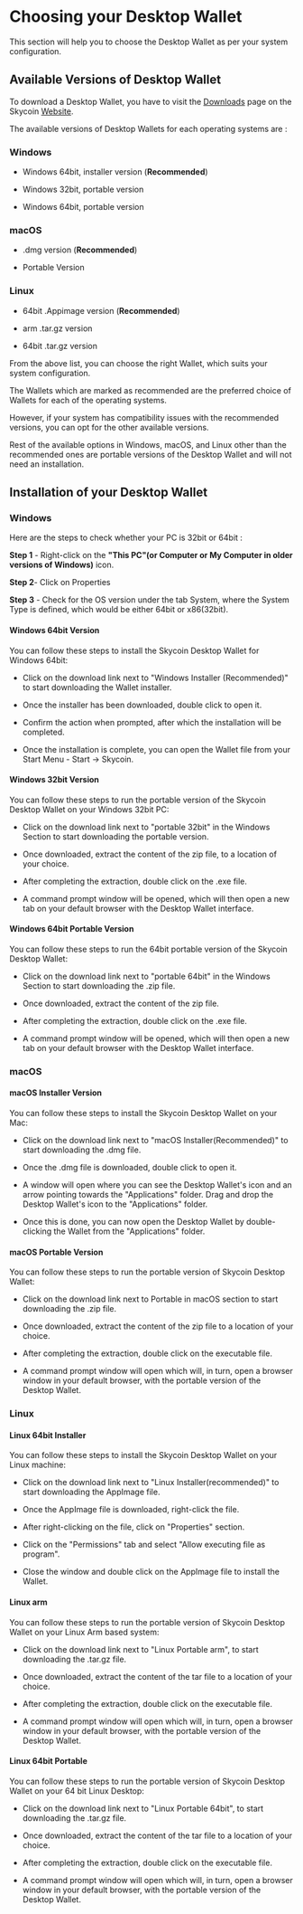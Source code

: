 # Choosing your Desktop Wallet

This section will help you to choose the Desktop Wallet as per your system configuration.

## Available Versions of Desktop Wallet

To download a Desktop Wallet, you have to visit the [Downloads](https://www.skycoin.net/downloads/) page on the Skycoin [Website](https://www.skycoin.net).

The available versions of Desktop Wallets for each operating systems are :

### Windows

* Windows 64bit, installer version (**Recommended**)

* Windows 32bit, portable version

* Windows 64bit, portable version

### macOS

* .dmg version (**Recommended**)

* Portable Version

### Linux

* 64bit .Appimage version (**Recommended**)

* arm .tar.gz version

* 64bit .tar.gz version

From the above list, you can choose the right Wallet, which suits your system configuration.

The Wallets which are marked as recommended are the preferred choice of Wallets for each of the operating systems.

However, if your system has compatibility issues with the recommended versions, you can opt for the other available versions.

Rest of the available options in Windows, macOS, and Linux other than the recommended ones are portable versions of the Desktop Wallet and will not need an installation.

## Installation of your Desktop Wallet

### Windows

Here are the steps to check whether your PC is 32bit or 64bit :

**Step 1** - Right-click on the **"This PC"(or Computer or My Computer in older versions of Windows)** icon.

**Step 2**- Click on Properties

**Step 3** - Check for the OS version under the tab System, where the System Type is defined, which would be either 64bit or x86(32bit).

#### Windows 64bit Version

You can follow these steps to install the Skycoin Desktop Wallet for Windows 64bit:

* Click on the download link next to "Windows Installer (Recommended)" to start downloading the Wallet installer.

* Once the installer has been downloaded, double click to open it.

* Confirm the action when prompted, after which the installation will be completed.

* Once the installation is complete, you can open the Wallet file from your Start Menu - Start -> Skycoin.

#### Windows 32bit Version

You can follow these steps to run the portable version of the Skycoin Desktop Wallet on your Windows 32bit PC:

* Click on the download link next to "portable 32bit" in the Windows Section to start downloading the portable version.

* Once downloaded, extract the content of the zip file, to a location of your choice.

* After completing the extraction, double click on the .exe file.

* A command prompt window will be opened, which will then open a new tab on your default browser with the Desktop Wallet interface.

#### Windows 64bit Portable Version

You can follow these steps to run the 64bit portable version of the Skycoin Desktop Wallet:

* Click on the download link next to "portable 64bit" in the Windows Section to start downloading the .zip file.

* Once downloaded, extract the content of the zip file.

* After completing the extraction, double click on the .exe file.

* A command prompt window will be opened, which will then open a new tab on your default browser with the Desktop Wallet interface.

### macOS

#### macOS Installer Version

You can follow these steps to install the Skycoin Desktop Wallet on your Mac:

* Click on the download link next to "macOS Installer(Recommended)" to start downloading the .dmg file.

* Once the .dmg file is downloaded, double click to open it.

* A window will open where you can see the Desktop Wallet's icon and an arrow pointing towards the "Applications" folder. Drag and drop the Desktop Wallet's icon to the "Applications" folder.

* Once this is done, you can now open the Desktop Wallet by double-clicking the Wallet from the "Applications" folder.

#### macOS Portable Version

You can follow these steps to run the portable version of Skycoin Desktop Wallet:

* Click on the download link next to Portable in macOS section to start downloading the .zip file.

* Once downloaded, extract the content of the zip file to a location of your choice.

* After completing the extraction, double click on the executable file.

* A command prompt window will open which will, in turn, open a browser window in your default browser, with the portable version of the Desktop Wallet.

### Linux

#### Linux 64bit Installer

You can follow these steps to install the Skycoin Desktop Wallet on your Linux machine:

* Click on the download link next to "Linux Installer(recommended)" to start downloading the AppImage file.

* Once the AppImage file is downloaded, right-click the file.

* After right-clicking on the file, click on "Properties" section.

* Click on the "Permissions" tab and select "Allow executing file as program".

* Close the window and double click on the AppImage file to install the Wallet.

#### Linux arm

You can follow these steps to run the portable version of Skycoin Desktop Wallet on your Linux Arm based system:

* Click on the download link next to "Linux Portable arm", to start downloading the .tar.gz file.

* Once downloaded, extract the content of the tar file to a location of your choice.

* After completing the extraction, double click on the executable file.

* A command prompt window will open which will, in turn, open a browser window in your default browser, with the portable version of the Desktop Wallet.

#### Linux 64bit Portable

You can follow these steps to run the portable version of Skycoin Desktop Wallet on your 64 bit Linux Desktop:

* Click on the download link next to "Linux Portable 64bit", to start downloading the .tar.gz file.

* Once downloaded, extract the content of the tar file to a location of your choice.

* After completing the extraction, double click on the executable file.

* A command prompt window will open which will, in turn, open a browser window in your default browser, with the portable version of the Desktop Wallet.    

